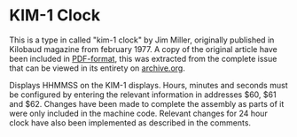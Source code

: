 # KIM-1 Clock
This is a type in called "kim-1 clock" by Jim Miller, originally published in Kilobaud magazine from february 1977. A copy of the original article have been included in [PDF-format](https://github.com/tebl/RC-ONE/blob/master/software/examples/KBM-Clock/Kilobaud%20Magazine%20(February%201977).pdf), this was extracted from the complete issue that can be viewed in its entirety on [archive.org](https://archive.org/details/kilobaudmagazine-1977-02/page/n81).

Displays HHMMSS on the KIM-1 displays. Hours, minutes and seconds must be configured by entering the relevant information in addresses $60, $61 and $62. Changes have been made to complete the assembly as parts of it were only included in the machine code. Relevant changes for 24 hour clock have also been implemented as described in the comments.